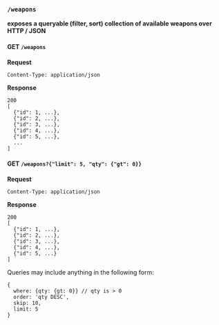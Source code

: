 ### `/weapons`

**exposes a queryable (filter, sort) collection of available weapons over HTTP / JSON**


#### GET `/weapons`

**Request**

    Content-Type: application/json

**Response**

    200
    [
      {"id": 1, ...},
      {"id": 2, ...},
      {"id": 3, ...},
      {"id": 4, ...},
      {"id": 5, ...},
      ...
    ]
  
#### GET `/weapons?{"limit": 5, "qty": {"gt": 0}}`

**Request**

    Content-Type: application/json

**Response**

    200
    [
      {"id": 1, ...},
      {"id": 2, ...},
      {"id": 3, ...},
      {"id": 4, ...},
      {"id": 5, ...}
    ]

Queries may include anything in the following form:

    {
      where: {qty: {gt: 0}} // qty is > 0
      order: 'qty DESC',
      skip: 10,
      limit: 5
    }